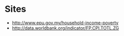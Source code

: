 Sites
=====
- http://www.epu.gov.my/household-income-poverty
- http://data.worldbank.org/indicator/FP.CPI.TOTL.ZG